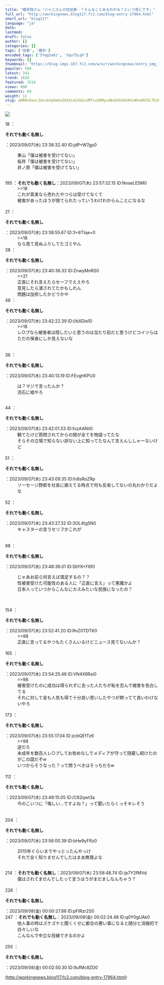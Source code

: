 ```yaml
---
title: "櫻井翔さん「ジャニさんの性加害‥？そんなことあるのかな？という感じです」"
full_url: "http://workingnews.blog117.fc2.com/blog-entry-17964.html"
short_url: "blog117"
language: "ja"
date: 
lastmod: 
draft: false
author: []
categories: []
tags: ['加害', '櫻井']
encoded_tags: ['5Yqg5a6z', '5qu75LqV']
keywords: []
thumbnail: "https://blog-imgs-167.fc2.com/w/o/r/workingnews/entry_img_17964.jpg"
popular: 504
latest: 343
trend: 1626
featured: 1514
views: 690
comments: 69
weight: 11
slug: aHR0cDovL3dvcmtpbmduZXdzLmJsb2cxMTcuZmMyLmNvbS9ibG9nLWVudHJ5LTE3OTY0Lmh0bWw=
---
```


![](https://blog-imgs-167.fc2.com/w/o/r/workingnews/entry_img_17964.jpg)

<dl class='thread'><dt>18 ：<p><b>それでも動く名無し</b></p>：2023/09/07(木) 23:38:32.40 ID:jdP+W7gp0 <br></dt><dd><p>東山「僕は被害を受けてない」 <br>桜井「僕は被害を受けてない」 <br>井ノ原「僕は被害を受けてない」</p> <dd><br> </dd></dd><dt>195 ：<b>それでも動く名無し</b>：2023/09/07(木) 23:57:32.15 ID:NnseLE5M0 <br></dt><dd>>>18 <br>これが真実なら売れたやつらは受けてなくて <br><dd>被害があったほうが捨てられたっていうわけわからんことになるな <br><dd><br> </dd></dd></dd><dt>21 ：<p><b>それでも動く名無し</b></p>：2023/09/07(木) 23:38:55.67 ID:3+8TIqe+0 <br></dt><dd>>>18 <br>なら見て見ぬふりしてたゴミやん <dd> <dd> </dd></dd></dd><dt>38 ：<p><b>それでも動く名無し</b></p>：2023/09/07(木) 23:40:36.33 ID:ZnwyMnRS0 <br></dt><dd>>>21 <br>正直にそれ言えたらセーフでええやろ <br>意見したら潰されてたかもしれん <br>問題は加担したかどうかや <dd> <dd> </dd></dd></dd><dt>48 ：<p><b>それでも動く名無し</b></p>：2023/09/07(木) 23:42:22.39 ID:l/bXDie10 <br></dt><dd>>>18 <br>レ○プなら被害者は隠したいと思うのは当たり前だと思うけどコイツらはただの保身にしか見えないな <br><br><br></dd><dt>36 ：<p><b>それでも動く名無し</b></p>：2023/09/07(木) 23:40:13.19 ID:FEvghKPU0 <br></dt><dd><p>は？マジで言ったんか？ <br>流石に嘘やろ</p> <br><dd> </dd></dd><dt>44 ：<p><b>それでも動く名無し</b></p>：2023/09/07(木) 23:42:01.53 ID:fxzAANil0 <br></dt><dd>観てたけど質問されてからの間が全てを物語ってたな <br>そらその立場で知らない訳ない上に知ってたなんて言えんししゃーないけど <br><dd><br> </dd></dd><dt>51 ：<p><b>それでも動く名無し</b></p>：2023/09/07(木) 23:43:09.35 ID:In8sRoZRp <br></dt><dd>ソーセージ野郎を社長に据えてる時点で何も反省してないの丸わかりだよな <br><dd><br> </dd></dd><dt>52 ：<p><b>それでも動く名無し</b></p>：2023/09/07(木) 23:43:27.32 ID:3OL4tg5N0 <br></dt><dd>キャスターの言うセリフかこれが <br><br><br></dd><dt>98 ：<p><b>それでも動く名無し</b></p>：2023/09/07(木) 23:48:36.01 ID:SbYK+F6f0 <br></dt><dd><p>じゃあお前ら何言えば満足するの？？ <br>性被害受けた可能性のある人に「正直に言え」って悪魔かよ <br>日本人っていつからこんなにカスみたいな民族になったの？</p> <br><dd><br> </dd></dd><dt>154 ：<p><b>それでも動く名無し</b></p>：2023/09/07(木) 23:52:41.20 ID:RnZ0TDTK0 <br></dt><dd>>>98 <br>正直に言ってるやつもたくさんいるけどニュース見てないんか？ <br><dd><br> </dd></dd><dt>165 ：<p><b>それでも動く名無し</b></p>：2023/09/07(木) 23:54:25.48 ID:VN4X8Rsi0 <br></dt><dd>>>98 <br>被害受けたのに成功は得られずに去った人たちが恥を忍んで被害を告白してる <br>それに対して金も人気も得て十分良い思いしたやつが黙ってて良いわけないやろ <br><dd><br> </dd></dd><dt>173 ：<p><b>それでも動く名無し</b></p>：2023/09/07(木) 23:55:17.04 ID:zcbQEfTz6 <br></dt><dd>>>98 <br>逆だろ <br>未成年を数百人レ○プしてお咎めなしでメディアが守って隠蔽し続けたのがこの国だぞw <br>いつからそうなった？って問うべきはそっちだろw <br><br></dd><dt>112 ：<p><b>それでも動く名無し</b></p>：2023/09/07(木) 23:49:15.05 ID:/C62qwt3a <br></dt><dd>今のこいつに「悔しい…ですよね？」って聞いたらくっそキレそう <br><dd><br><br> </dd></dd><dt>204 ：<p><b>それでも動く名無し</b></p>：2023/09/07(木) 23:58:00.39 ID:bHe9yFRz0 <br></dt><dd><p>2015年ぐらいまでやっとったんやっけ <br>それで全く知りませんでしたはまあ無理よな </p><br><dd> <dd> </dd></dd></dd><dt>214 ：<b>それでも動く名無し</b>：2023/09/07(木) 23:58:48.74 ID:/p7Y2fMVd <br></dt><dd>僕はされてませんでしたって言うほうがまだましなんちゃう？ <br><br></dd><dt>226 ：<p><b>それでも動く名無し</b></p>：2023/09/08(金) 00:00:27.88 ID:pFIRzr2S0 <br></dt><dt>247 ：<b>それでも動く名無し</b>：2023/09/08(金) 00:02:24.48 ID:q0Y0gUAk0 <br></dt><dd>他人事の時はズケズケと聞くくせに都合の悪い事になると随分と消極的で白々しいな <br>こんなんで中立な目線できるのかよ <br><dd><br> </dd></dd><dt>255 ：<p><b>それでも動く名無し</b></p>：2023/09/08(金) 00:02:50.30 ID:9ufMc8ZD0 <br></dt></dl> 

(http://workingnews.blog117.fc2.com/blog-entry-17964.html)
